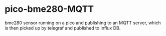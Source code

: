 # pico-bme280-MQTT
bme280 sensor running on a pico and publishing to an MQTT server, which is then picked up by telegraf and published to influx DB.


